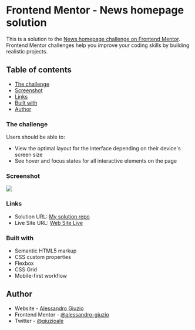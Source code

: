 # Frontend Mentor - News homepage solution

This is a solution to the [News homepage challenge on Frontend Mentor](https://www.frontendmentor.io/challenges/news-homepage-H6SWTa1MFl). Frontend Mentor challenges help you improve your coding skills by building realistic projects.

## Table of contents

- [The challenge](#the-challenge)
- [Screenshot](#screenshot)
- [Links](#links)
- [Built with](#built-with)
- [Author](#author)

### The challenge

Users should be able to:

- View the optimal layout for the interface depending on their device's screen size
- See hover and focus states for all interactive elements on the page

### Screenshot

![](./screenshot.jpg)

### Links

- Solution URL: [My solution repo](https://github.com/alessandro-giuzio/news-homepage-frontendmentor)
- Live Site URL: [Web Site Live](https://news-frontendmentor.netlify.app/#)

### Built with

- Semantic HTML5 markup
- CSS custom properties
- Flexbox
- CSS Grid
- Mobile-first workflow

## Author

- Website - [Alessandro Giuzio](https://www.giuzio.me)
- Frontend Mentor - [@alessandro-giuzio](https://www.frontendmentor.io/profile/alessandro-giuzio)
- Twitter - [@giuzioale](https://twitter.com/giuzioale)
